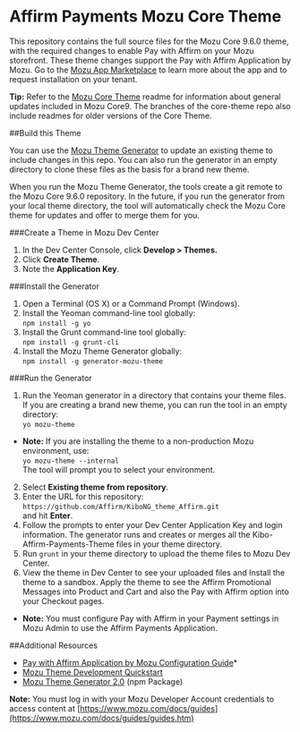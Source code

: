 ﻿# Affirm Payments Mozu Core Theme

This repository contains the full source files for the Mozu Core 9.6.0 theme, with the required changes to enable Pay with Affirm on your Mozu storefront.
These theme changes support the Pay with Affirm Application by Mozu. Go to the [Mozu App Marketplace](https://www.mozu.com/marketplace/) to learn more about the app and to request installation on your tenant.

**Tip:** Refer to the [Mozu Core Theme](https://github.com/Mozu/core-theme) readme for information about general updates included in Mozu Core9. The branches of the core-theme repo also include readmes for older versions of the Core Theme.

##Build this Theme

You can use the [Mozu Theme Generator](https://www.npmjs.com/package/generator-mozu-theme) to update an existing theme to include changes in this repo. You can also run the generator in an empty directory to clone these files as the basis for a brand new theme.

When you run the Mozu Theme Generator, the tools create a git remote to the Mozu Core 9.6.0 repository. In the future, if you run the generator from your local theme directory, the tool will automatically check the Mozu Core theme for updates and offer to merge them for you.

###Create a Theme in Mozu Dev Center
1.  In the Dev Center Console, click **Develop > Themes.**
2.  Click **Create Theme**.
3.  Note the **Application Key**.

###Install the Generator
1.  Open a Terminal (OS X) or a Command Prompt (Windows).
2.  Install the Yeoman command-line tool globally: <br/>
`npm install -g yo`
3.  Install the Grunt command-line tool globally: <br/>
`npm install -g grunt-cli`
4.  Install the Mozu Theme Generator globally:<br/>
`npm install -g generator-mozu-theme`

###Run the Generator
1.  Run the Yeoman generator in a directory that contains your theme files. If you are creating a brand new theme, you can run the tool in an empty directory: <br/>
`yo mozu-theme`<br/>
   - **Note:** If you are installing the theme to a non-production Mozu environment, use: <br/> `yo mozu-theme --internal`
<br/>The tool will prompt you to select your environment.
2.  Select **Existing theme from repository**.
3.  Enter the URL for this repository:<br/> `https://github.com/Affirm/KiboNG_theme_Affirm.git`<br/> and hit **Enter**.
4.  Follow the prompts to enter your Dev Center Application Key and login information. The generator runs and creates or merges all the Kibo-Affirm-Payments-Theme files in your theme directory.
5.  Run `grunt` in your theme directory to upload the theme files to Mozu Dev Center.
6.  View the theme in Dev Center to see your uploaded files and Install the theme to a sandbox. Apply the theme to see the Affirm Promotional Messages into Product and Cart and also the Pay with Affirm option into your Checkout pages. <br/>
   - **Note:** You must configure Pay with Affirm in your Payment settings in Mozu Admin to use the Affirm Payments Application.

##Additional Resources

* [Pay with Affirm Application by Mozu Configuration Guide](https://www.mozu.com/docs/guides/mozu-apps/)*
* [Mozu Theme Development Quickstart](https://www.mozu.com/docs/developer/themes/)
* [Mozu Theme Generator 2.0](https://www.npmjs.com/package/generator-mozu-theme) (npm Package)

**Note:** You must log in with your Mozu Developer Account credentials to access content at [https://www.mozu.com/docs/guides](https://www.mozu.com/docs/guides/guides.htm)
